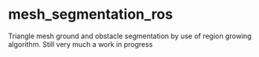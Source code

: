 # mesh_segmentation_ros

Triangle mesh ground and obstacle segmentation by use of region growing algorithm. Still very much a work in progress
